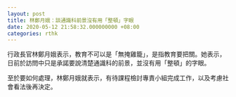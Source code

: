 ```yaml
---
layout: post
title: 林鄭月娥：談通識科前景沒有用「整頓」字眼
date: 2020-05-12 21:58:32.000000000 +08:00
categories: rthk
---
```


行政長官林鄭月娥表示，教育不可以是「無掩雞籠」，是指教育要把關。她表示，日前於訪問中只是承諾要說清楚通識科的前景，並沒有用「整頓」的字眼。

至於要如何處理，林鄭月娥就表示，有待課程檢討專責小組完成工作，以及考慮社會看法後再決定。
